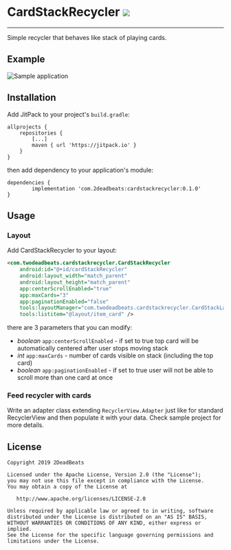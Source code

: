 # CardStackRecycler [![](https://jitpack.io/v/com.2deadbeats/cardstackrecycler.svg)](https://jitpack.io/#com.2deadbeats/cardstackrecycler)
---
Simple recycler that behaves like stack of playing cards.


Example
-------

![Sample application](https://cdn.2deadbeats.com/cardstack-sample.gif)

Installation
-----

Add JitPack to your project's ```build.gradle```:
```
allprojects {
	repositories {
		[...]
		maven { url 'https://jitpack.io' }
	}
}
```
then add dependency to your application's module:
```
dependencies {
        implementation 'com.2deadbeats:cardstackrecycler:0.1.0'
}
```
Usage
-----

### Layout
Add CardStackRecycler to your layout:
```xml
<com.twodeadbeats.cardstackrecycler.CardStackRecycler
    android:id="@+id/cardStackRecycler"
    android:layout_width="match_parent"
    android:layout_height="match_parent"
    app:centerScrollEnabled="true"
    app:maxCards="3"
    app:paginationEnabled="false"
    tools:layoutManager="com.twodeadbeats.cardstackrecycler.CardStackLayoutManager"
    tools:listitem="@layout/item_card" />
```

there are 3 parameters that you can modify:
* *boolean* ```app:centerScrollEnabled``` - if set to true top card will be automatically centered after user stops moving stack
* *int* ```app:maxCards``` - number of cards visible on stack (including the top card)
* *boolean* ```app:paginationEnabled``` - if set to true user will not be able to scroll more than one card at once

### Feed recycler with cards
Write an adapter class extending ```RecyclerView.Adapter``` just like for standard RecyclerView and then populate it with your data. Check sample project for more details.

License
-------

```
Copyright 2019 2DeadBeats

Licensed under the Apache License, Version 2.0 (the "License");
you may not use this file except in compliance with the License.
You may obtain a copy of the License at

   http://www.apache.org/licenses/LICENSE-2.0

Unless required by applicable law or agreed to in writing, software
distributed under the License is distributed on an "AS IS" BASIS,
WITHOUT WARRANTIES OR CONDITIONS OF ANY KIND, either express or implied.
See the License for the specific language governing permissions and
limitations under the License.
```

